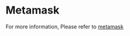 # Metamask

For more information, Please refer to [metamask](https://github.com/okex/evmtestnet/blob/main/README.md)